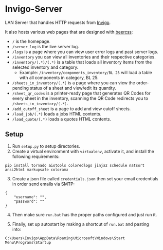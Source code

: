 # Invigo-Server

LAN Server that handles HTTP requests from [Invigo](https://github.com/TheCodingJsoftware/Invigo).

It also hosts various web pages that are designed with [beercss](https://beercss.com):

 - `/` is the homepage.
 - `/server_log` is the live server log.
 - `/logs` is a page where you can view user error logs and past server logs.
 - `/inventory` you can view all inventories and their respective categories.
 - `/inventory/(.*)/(.*)` is a table that loads all inventory items from the selected inventory and category.
   - Example: `/inventory/components_inventory/BL 25` will load a table with all components in category, BL 25.
 - `/sheets_in_inventory/(.*)` is a page where you can view the order-pending status of a sheet and view/edit its quantity.
 - `/sheet_qr_codes` is a printer-ready page that generates QR Codes for every sheet in the inventory, scanning the QR Code redirects you to `/sheets_in_inventory/(.*)`.
 - `/add_cutoff_sheet` is a page to add and view cutoff sheets.
 - `/load_job/(.*)` loads a jobs HTML contents.
 - `/load_quote/(.*)` loads a quotes HTML contents.

## Setup

1. Run `setup.py` to setup directories.
2. Create a virtual environment with `virtualenv`, activate it, and install the following requirements:

```
pip install tornado aiotools coloredlogs jinja2 schedule natsort ansi2html markupsafe colorama
```

3. Create a json file called `credentials.json` then set your email credentials in order send emails via SMTP:

```
{
    "username": "",
    "password": ""
}
```


4. Then make sure `run.bat` has the proper paths configured and just run it.

5. Finally, set up autostart by making a shortcut of `run.bat` and pasting into:

```C:\Users\Invigo\AppData\Roaming\Microsoft\Windows\Start Menu\Programs\Startup```
